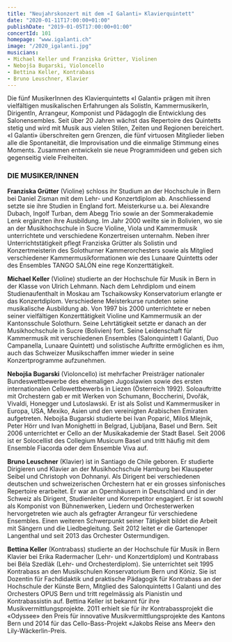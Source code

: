 ```yaml
---
title: "Neujahrskonzert mit dem «I Galanti» Klavierquintett"
date: "2020-01-11T17:00:00+01:00"
publishDate: "2019-01-05T17:00:00+01:00"
concertId: 101
homepage: "www.igalanti.ch"
image: "/2020_igalanti.jpg"
musicians:
- Michael Keller und Franziska Grütter, Violinen
- Nebojša Bugarski, Violoncello
- Bettina Keller, Kontrabass
- Bruno Leuschner, Klavier
---
```


Die fünf MusikerInnen des Klavierquintetts «I Galanti» prägen mit ihren vielfältigen musikalischen Erfahrungen als
SolistIn, KammermusikerIn, DirigentIn, Arrangeur, Komponist und PädagogIn die Entwicklung des Salonensembles. Seit 
über 20 Jahren wächst das Repertoire des Quintetts stetig und wird mit Musik aus vielen Stilen, Zeiten und 
Regionen bereichert. «I Galanti» überschreiten gern Grenzen, die fünf virtuosen Mitglieder lieben alle die Spontaneität,
die Improvisation und die einmalige Stimmung eines Moments. Zusammen entwickeln sie neue Programmideen und geben sich
gegenseitig viele Freiheiten.

### DIE MUSIKER/INNEN

__Franziska Grütter__ (Violine) schloss ihr Studium an der Hochschule in Bern bei Daniel Zisman mit dem Lehr- und
Konzertdiplom ab. Anschliessend setzte sie ihre Studien in England fort. Meisterkurse u.a. bei Alexandre Dubach,
Ingolf Turban, dem Abegg Trio sowie an der Sommerakademie Lenk ergänzten ihre Ausbildung. Im Jahr 2000 weilte sie
in Bolivien, wo sie an der Musikhochschule in Sucre Violine, Viola und Kammermusik unterrichtete und verschiedene
Konzertreisen unternahm. Neben ihrer Unterrichtstätigkeit pflegt Franziska Grütter als Solistin und Konzertmeisterin
des Solothurner Kammerorchesters sowie als Mitglied verschiedener Kammermusikformationen wie des Lunaare Quintetts
oder des Ensembles TANGO SALÓN eine rege Konzerttätigkeit.

__Michael Keller__ (Violine) studierte an der Hochschule für Musik in Bern in der Klasse von Ulrich Lehmann. Nach
dem Lehrdiplom und einem Studienaufenthalt in Moskau am Tschaikowsky Konservatorium erlangte er das Konzertdiplom.
Verschiedene Meisterkurse rundeten seine musikalische Ausbildung ab. Von 1997 bis 2000 unterrichtete er neben seiner
vielfältigen Konzerttätigkeit Violine und Kammermusik an der Kantonsschule Solothurn. Seine Lehrtätigkeit setzte er
danach an der Musikhochschule in Sucre (Bolivien) fort. Seine Leidenschaft für Kammermusik mit verschiedenen
Ensembles (Salonquintett I Galanti, Duo Campanella, Lunaare Quintett) und solistische Auftritte ermöglichen es ihm,
auch das Schweizer Musikschaffen immer wieder in seine Konzertprogramme aufzunehmen.

__Nebojša Bugarski__ (Violoncello) ist mehrfacher Preisträger nationaler Bundeswettbewerbe des ehemaligen Jugoslawien
sowie des ersten internationalen Cellowettbewerbs in Liezen (Österreich 1992). Soloauftritte mit Orchestern gab er
mit Werken von Schumann, Boccherini, Dvořák, Vivaldi, Honegger und Lutoslawski. Er ist als Solist und Kammermusiker
in Europa, USA, Mexiko, Asien und den vereinigten Arabischen Emiraten aufgetreten. Nebojša Bugarski studierte bei Ivan
Poparić, Miloš Mlejnik, Peter Hörr und Ivan Monighetti in Belgrad, Ljubljana, Basel und Bern. Seit 2006 unterrichtet
er Cello an der Musikakademie der Stadt Basel. Seit 2006 ist er Solocellist des Collegium Musicum Basel und tritt häufig
mit dem Ensemble Fiacorda oder dem Ensemble Viva auf.

__Bruno Leuschner__ (Klavier) ist in Santiago de Chile geboren. Er studierte Dirigieren und Klavier an der Musikhochschule
Hamburg bei Klauspeter Seibel und Christoph von Dohnanyi. Als Dirigent bei verschiedenen deutschen und schweizerischen
Orchestern hat er ein grosses sinfonisches Repertoire erarbeitet. Er war an Opernhäusern in Deutschland und in der Schweiz
als Dirigent, Studienleiter und Korrepetitor engagiert. Er ist sowohl als Komponist von Bühnenwerken, Liedern und
Orchesterwerken hervorgetreten wie auch als gefragter Arrangeur für verschiedene Ensembles. Einen weiteren Schwerpunkt
seiner Tätigkeit bildet die Arbeit mit Sängern und die Liedbegleitung. Seit 2012 leitet er die Gartenoper Langenthal
und seit 2013 das Orchester Ostermundigen.

__Bettina Keller__ (Kontrabass) studierte an der Hochschule für Musik in Bern Klavier bei Erika Radermacher (Lehr-
und Konzertdiplom) und Kontrabass bei Béla Szedlàk (Lehr- und Orchesterdiplom). Sie unterrichtet seit 1995 Kontrabass
an den Musikschulen Konservatorium Bern und Köniz. Sie ist Dozentin für Fachdidaktik und praktische Pädagogik für
Kontrabass an der Hochschule der Künste Bern, Mitglied des Salonquintetts I Galanti und des Orchesters OPUS Bern und
tritt regelmässig als Pianistin und Kontrabassistin auf. Bettina Keller ist bekannt für ihre Musikvermittlungsprojekte.
2011 erhielt sie für ihr Kontrabassprojekt die «Odyssee» den Preis für innovative Musikvermittlungsprojekte des Kantons
Bern und 2014 für das Cello-Bass-Projekt «Jakobs Reise ans Meer» den Lily-Wäckerlin-Preis.

